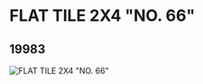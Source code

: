 # FLAT TILE 2X4 "NO. 66"
## 19983
![FLAT TILE 2X4 "NO. 66"](https://lc-www-live-s.legocdn.com/media/bricks/5/2/6102891.jpg)